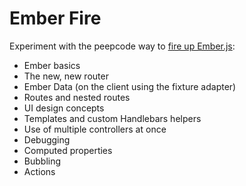 Ember Fire
==========

Experiment with the peepcode way to [fire up Ember.js](https://peepcode.com/products/emberjs):

* Ember basics
* The new, new router
* Ember Data (on the client using the fixture adapter)
* Routes and nested routes
* UI design concepts
* Templates and custom Handlebars helpers
* Use of multiple controllers at once
* Debugging
* Computed properties
* Bubbling
* Actions
